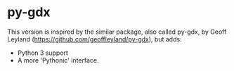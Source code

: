# py-gdx

This version is inspired by the similar package, also called py-gdx, by Geoff
Leyland (https://github.com/geoffleyland/py-gdx), but adds:

- Python 3 support
- A more 'Pythonic' interface.
